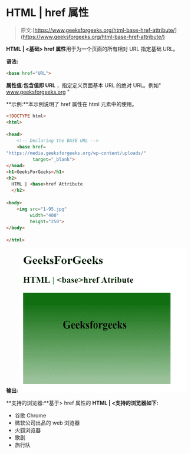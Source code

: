 # HTML |  href 属性

> 原文:[https://www.geeksforgeeks.org/html-base-href-attribute/](https://www.geeksforgeeks.org/html-base-href-attribute/)

**HTML | <基础> href 属性**用于为一个页面的所有相对 URL 指定基础 URL。

**语法:**

```html
<base href="URL">
```

**属性值:**包含值**即 URL** ，指定定义页面基本 URL 的绝对 URL。例如" www.geeksforgeeks.org "

**示例:**本示例说明了 href 属性在 html 元素中的使用。

```html
<!DOCTYPE html>
<html>

<head>
    <!-- Declaring the BASE URL -->
    <base href=
"https://media.geeksforgeeks.org/wp-content/uploads/" 
          target="_blank">
</head>
<h1>GeeksForGeeks</h1>
<h2>
  HTML | <base>href Attribute
  </h2>

<body>
    <img src="1-95.jpg"
         width="400"
         height="250">
</body>

</html>
```

**输出:**
![](img/205224f673ec582e2907d30f01b4e57c.png)

**支持的浏览器:**基于> href 属性的 **HTML | <支持的浏览器如下:**

*   谷歌 Chrome
*   微软公司出品的 web 浏览器
*   火狐浏览器
*   歌剧
*   旅行队